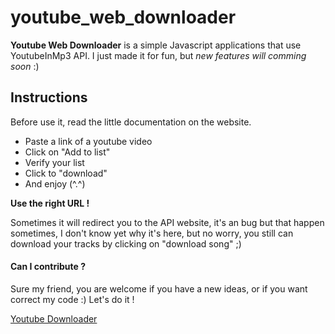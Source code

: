 # youtube_web_downloader
**Youtube Web Downloader** is a simple Javascript applications that use YoutubeInMp3 API.
I just made it for fun, but _new features will comming soon_ :)

## Instructions
Before use it, read the little documentation on the website.

- Paste a link of a youtube video
- Click on "Add to list"
- Verify your list
- Click to "download"
- And enjoy (^.^)

**Use the right URL !**

Sometimes it will redirect you to the API website, it's an bug but that happen sometimes, I don't know yet why it's here, but no worry, you still can download your tracks by clicking on "download song" ;)

#### Can I contribute ?
Sure my friend, you are welcome if you have a new ideas, or if you want correct my code :)
Let's do it !

[Youtube Downloader](http://www.upload-image.fr/images/2017/01/06/ytdownload.png)
